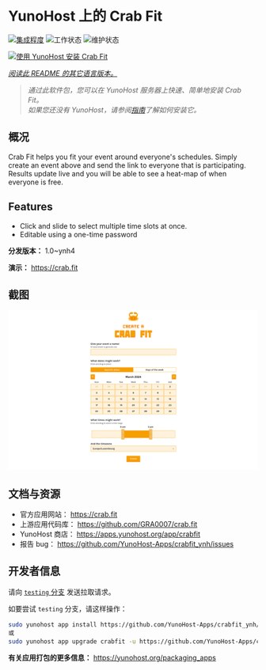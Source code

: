 <!--
注意：此 README 由 <https://github.com/YunoHost/apps/tree/master/tools/readme_generator> 自动生成
请勿手动编辑。
-->

# YunoHost 上的 Crab Fit

[![集成程度](https://apps.yunohost.org/badge/integration/crabfit)](https://ci-apps.yunohost.org/ci/apps/crabfit/)
![工作状态](https://apps.yunohost.org/badge/state/crabfit)
![维护状态](https://apps.yunohost.org/badge/maintained/crabfit)

[![使用 YunoHost 安装 Crab Fit](https://install-app.yunohost.org/install-with-yunohost.svg)](https://install-app.yunohost.org/?app=crabfit)

*[阅读此 README 的其它语言版本。](./ALL_README.md)*

> *通过此软件包，您可以在 YunoHost 服务器上快速、简单地安装 Crab Fit。*  
> *如果您还没有 YunoHost，请参阅[指南](https://yunohost.org/install)了解如何安装它。*

## 概况

Crab Fit helps you fit your event around everyone's schedules.
Simply create an event above and send the link to everyone that is participating.
Results update live and you will be able to see a heat-map of when everyone is free.

## Features

- Click and slide to select multiple time slots at once.
- Editable using a one-time password


**分发版本：** 1.0~ynh4

**演示：** <https://crab.fit>

## 截图

![Crab Fit 的截图](./doc/screenshots/main.png)

## 文档与资源

- 官方应用网站： <https://crab.fit>
- 上游应用代码库： <https://github.com/GRA0007/crab.fit>
- YunoHost 商店： <https://apps.yunohost.org/app/crabfit>
- 报告 bug： <https://github.com/YunoHost-Apps/crabfit_ynh/issues>

## 开发者信息

请向 [`testing` 分支](https://github.com/YunoHost-Apps/crabfit_ynh/tree/testing) 发送拉取请求。

如要尝试 `testing` 分支，请这样操作：

```bash
sudo yunohost app install https://github.com/YunoHost-Apps/crabfit_ynh/tree/testing --debug
或
sudo yunohost app upgrade crabfit -u https://github.com/YunoHost-Apps/crabfit_ynh/tree/testing --debug
```

**有关应用打包的更多信息：** <https://yunohost.org/packaging_apps>
